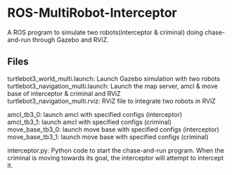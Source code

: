 # ROS-MultiRobot-Interceptor  
A ROS program to simulate two robots(interceptor & criminal) doing chase-and-run through Gazebo and RViZ.   
  
  
## Files  
turtlebot3_world_multi.launch: Launch Gazebo simulation with two robots  
turtlebot3_navigation_multi.launch: Launch the map server, amcl & move base of interceptor & criminal and RViZ  
turtlebot3_navigation_multi.rviz: RViZ file to integrate two robots in RViZ  
  
  
amcl_tb3_0:  launch amcl with specified configs (interceptor)  
amcl_tb3_1: launch amcl with specified configs (criminal)  
move_base_tb3_0: launch move base with specified configs (interceptor)  
move_base_tb3_1: launch move base with specified configs (criminal)  
  
  
interceptor.py: Python code to start the chase-and-run program. When the criminal is moving towards its goal, the interceptor will attempt to intercept it.
  
